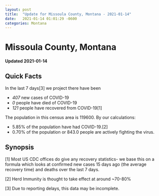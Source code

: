 ```yaml
---
layout: post
title:  "Update for Missoula County, Montana - 2021-01-14"
date:   2021-01-14 01:01:29 -0600
categories: Montana
---
```


# Missoula County, Montana
#### Updated 2021-01-14

## Quick Facts

In the last 7 days[3] we project there have been
- *407* new cases of COVID-19
- *0* people have died of COVID-19
- *121* people have recovered from COVID-19[1]

The population in this census area is 119600. By our calculations:
- 5.85% of the population have had COVID-19.[2]
- 0.70% of the population or 843.0 people are actively fighting the virus.

## Synopsis




[1] Most US CDC offices do give any recovery statistics- we base this on a formula which looks at confirmed new cases
15 days ago (the average recovery time) and deaths over the last 7 days.

[2] Herd Immunity is thought to take effect at around ~70-80%

[3] Due to reporting delays, this data may be incomplete.
 
    